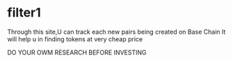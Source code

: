 # filter1

Through this site,U can track each new pairs being created on Base Chain
It will help u in finding tokens at very cheap price


DO YOUR OWM RESEARCH BEFORE INVESTING
